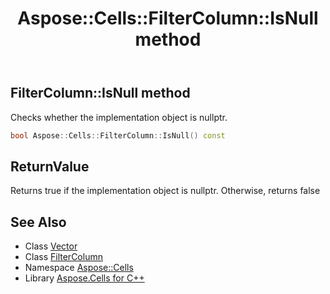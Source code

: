 ﻿---
title: Aspose::Cells::FilterColumn::IsNull method
linktitle: IsNull
second_title: Aspose.Cells for C++ API Reference
description: 'Aspose::Cells::FilterColumn::IsNull method. Checks whether the implementation object is nullptr in C++.'
type: docs
weight: 500
url: /cpp/aspose.cells/filtercolumn/isnull/
---
## FilterColumn::IsNull method


Checks whether the implementation object is nullptr.

```cpp
bool Aspose::Cells::FilterColumn::IsNull() const
```


## ReturnValue

Returns true if the implementation object is nullptr. Otherwise, returns false

## See Also

* Class [Vector](../../vector/)
* Class [FilterColumn](../)
* Namespace [Aspose::Cells](../../)
* Library [Aspose.Cells for C++](../../../)
